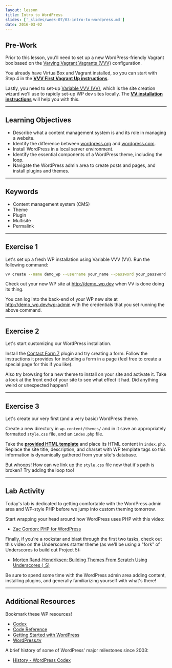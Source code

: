 ```yaml
---
layout: lesson
title: Intro to WordPress
slides: ['_slides/week-07/03-intro-to-wordpress.md']
date: 2016-03-02
---
```


## Pre-Work

Prior to this lesson, you'll need to set up a new WordPress-friendly Vagrant box based on the [Varying Vagrant Vagrants (VVV)](https://github.com/Varying-Vagrant-Vagrants/VVV) configuration.

You already have VirtualBox and Vagrant installed, so you can start with Step 4 in the **[VVV First Vagrant Up instructions](https://github.com/Varying-Vagrant-Vagrants/VVV#the-first-vagrant-up)**.

Lastly, you need to set-up [Variable VVV (VV)](https://github.com/bradp/vv), which is the site creation wizard we'll use to rapidly set-up WP dev sites locally. The **[VV installation instructions](https://github.com/bradp/vv#installation)** will help you with this.

---

## Learning Objectives

- Describe what a content management system is and its role in managing a website.
- Identify the difference between [wordpress.org](https://wordpress.org/) and [wordpress.com](https://wordpress.com/).
- Install WordPress in a local server environment.
- Identify the essential components of a WordPress theme, including the loop.
- Navigate the WordPress admin area to create posts and pages, and install plugins and themes.

---

## Keywords

- Content management system (CMS)
- Theme
- Plugin
- Multisite
- Permalink

---

## Exercise 1

Let's set up a fresh WP installation using Variable VVV (VV). Run the following command:

```bash
vv create --name demo_wp --username your_name --password your_password --email email@email.com
```

Check out your new WP site at http://demo_wp.dev when VV is done doing its thing.

You can log into the back-end of your WP new site at http://demo_wp.dev/wp-admin with the credentials that you set running the above command.

---

## Exercise 2

Let's start customizing our WordPress installation.

Install the [Contact Form 7](https://wordpress.org/plugins/contact-form-7/) plugin and try creating a form. Follow the instructions it provides for including a form in a page (feel free to create a special page for this if you like).

Also try browsing for a new theme to install on your site and activate it. Take a look at the front end of your site to see what effect it had. Did anything weird or unexpected happen?

---

## Exercise 3

Let's create our very first (and a very basic) WordPress theme.

Create a new directory in `wp-content/themes/` and in it save an appropriately formatted `style.css` file, and an `index.php` file.

Take the **[provided HTML template](/public/files/exercises/wp-first-theme.zip)** and place its HTML content in `index.php`. Replace the site title, description, and charset with WP template tags so this information is dynamically gathered from your site's database.

But whoops! How can we link up the `style.css` file now that it's path is broken? Try adding the loop too!

---

## Lab Activity

Today's lab is dedicated to getting comfortable with the WordPress admin area and WP-style PHP before we jump into custom theming tomorrow.

Start wrapping your head around how WordPress uses PHP with this video:

- [Zac Gordon: PHP for WordPress](http://wordpress.tv/2015/09/20/zac-gordon-php-for-wordpress/)

Finally, if you're a rockstar and blast through the first two tasks, check out this video on the Underscores starter theme (as we'll be using a "fork" of Underscores to build out Project 5):

- [Morten Rand-Hendriksen: Building Themes From Scratch Using Underscores (_S)](http://wordpress.tv/2015/06/09/morten-rand-hendriksen-building-themes-from-scratch-using-underscores-_s/)

Be sure to spend some time with the WordPress admin area adding content, installing plugins, and generally familiarizing yourself with what's there!

---

## Additional Resources

Bookmark these WP resources!

- [Codex](https://codex.wordpress.org/)
- [Code Reference](https://developer.wordpress.org/reference/)
- [Getting Started with WordPress](https://codex.wordpress.org/Getting_Started_with_WordPress)
- [WordPress.tv](http://wordpress.tv/)

A brief history of some of WordPress' major milestones since 2003:

- [History - WordPress Codex](https://codex.wordpress.org/History)
